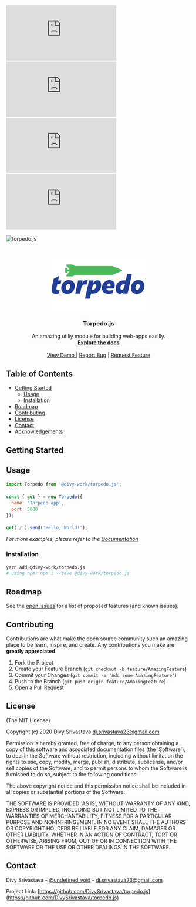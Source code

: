 [![Contributors][contributors-shield]][contributors-url]
[![Forks][forks-shield]][forks-url]
[![Stargazers][stars-shield]][stars-url]
[![Issues][issues-shield]][issues-url]

![torpedo.js](https://github.com/divy-work/torpedo.js/workflows/torpedo.js/badge.svg)


<!-- PROJECT LOGO -->
<br />
<p align="center">
  <a href="https://github.com/DivySrivastava/torpedo.js">
    <img src="docs/img/torpedo.png" alt="Logo">
  </a>

  <h3 align="center">Torpedo.js</h3>

  <p align="center">
    An amazing utiliy module for building web-apps easilly.
    <br />
    <a href="https://github.com/DivySrivastava/torpedo.js"><strong>Explore the docs</strong></a>
    <br />
    <br />
    <a href="https://torpedo.js.org">View Demo </a> |
    <a href="https://github.com/DivySrivastava/torpedo.js/issues">Report Bug</a> |
    <a href="https://github.com/DivySrivastava/torpedo.js/issues">Request Feature</a>
  </p>
</p>



<!-- TABLE OF CONTENTS -->
## Table of Contents

* [Getting Started](#getting-started)
  * [Usage](#usage)
  * [Installation](#installation)
* [Roadmap](#roadmap)
* [Contributing](#contributing)
* [License](#license)
* [Contact](#contact)
* [Acknowledgements](#acknowledgements)


<!-- GETTING STARTED -->
## Getting Started

<!-- USAGE EXAMPLES -->
## Usage

```javascript
import Torpedo from '@divy-work/torpedo.js';

const { get } = new Torpedo({
  name: 'Torpedo app',
  port: 5000
});

get('/').send('Hello, World!');
```

_For more examples, please refer to the [Documentation](https://torpedo.js.org)_

### Installation

```sh
yarn add @divy-work/torpedo.js
# using npm? npm i --save @divy-work/torpedo.js
```
<!-- ROADMAP -->
## Roadmap

See the [open issues](https://github.com/DivySrivastava/torpedo.js/issues) for a list of proposed features (and known issues).



<!-- CONTRIBUTING -->
## Contributing

Contributions are what make the open source community such an amazing place to be learn, inspire, and create. Any contributions you make are **greatly appreciated**.

1. Fork the Project
2. Create your Feature Branch (`git checkout -b feature/AmazingFeature`)
3. Commit your Changes (`git commit -m 'Add some AmazingFeature'`)
4. Push to the Branch (`git push origin feature/AmazingFeature`)
5. Open a Pull Request



<!-- LICENSE -->
## License


\(The MIT License\)

Copyright \(c\) 2020 Divy Srivastava [dj.srivastava23@gmail.com](mailto:dj.srivastava23@gmail.com)

Permission is hereby granted, free of charge, to any person obtaining a copy of this software and associated documentation files \(the 'Software'\), to deal in the Software without restriction, including without limitation the rights to use, copy, modify, merge, publish, distribute, sublicense, and/or sell copies of the Software, and to permit persons to whom the Software is furnished to do so, subject to the following conditions:

The above copyright notice and this permission notice shall be included in all copies or substantial portions of the Software.

THE SOFTWARE IS PROVIDED 'AS IS', WITHOUT WARRANTY OF ANY KIND, EXPRESS OR IMPLIED, INCLUDING BUT NOT LIMITED TO THE WARRANTIES OF MERCHANTABILITY, FITNESS FOR A PARTICULAR PURPOSE AND NONINFRINGEMENT. IN NO EVENT SHALL THE AUTHORS OR COPYRIGHT HOLDERS BE LIABLE FOR ANY CLAIM, DAMAGES OR OTHER LIABILITY, WHETHER IN AN ACTION OF CONTRACT, TORT OR OTHERWISE, ARISING FROM, OUT OF OR IN CONNECTION WITH THE SOFTWARE OR THE USE OR OTHER DEALINGS IN THE SOFTWARE.



<!-- CONTACT -->
## Contact

Divy Srivastava - [@undefined_void](https://twitter.com/@undefined_void) - dj.srivastava23@gmail.com

Project Link: [https://github.com/DivySrivastava/torpedo.js](https://github.com/DivySrivastava/torpedo.js)


[contributors-shield]: https://img.shields.io/github/contributors/divy-work/torpedo.js?style=flat-square
[contributors-url]: https://github.com/divy-work/torpedo.js/graphs/contributors
[forks-shield]: https://img.shields.io/github/forks/divy-work/torpedo.js?style=flat-square
[forks-url]: https://github.com/divy-work/torpedo.js/network/members
[stars-shield]: https://img.shields.io/github/stars/divy-work/torpedo.js?style=flat-square
[stars-url]: https://github.com/torpedo.js/torpedo.js/stargazers
[issues-shield]: https://img.shields.io/github/issues/divy-work/torpedo.js?style=flat-square
[issues-url]: https://github.com/divy-work/torpedo.js/issues
[license-shield]: https://img.shields.io/github/license/divy-work/torpedo.js?style=flat-square
[license-url]: https://github.com/divy-work/torpedo.js/blob/master/LICENSE.txt
[product-screenshot]: docs/img/screenshot.png
